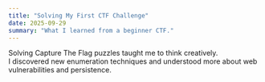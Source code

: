 ```yaml
---
title: "Solving My First CTF Challenge"
date: 2025-09-29
summary: "What I learned from a beginner CTF."
---
```


Solving Capture The Flag puzzles taught me to think creatively.  
I discovered new enumeration techniques and understood more about web vulnerabilities and persistence.
